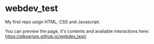 # webdev_test

My first repo usign HTML, CSS and Javascript.

You can preview the page, it's contents and available interactions here: https://alkoarism.github.io/webdev_test/